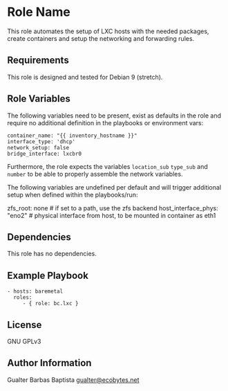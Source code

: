 Role Name
=========

This role automates the setup of LXC hosts with the needed packages, create containers and setup the networking and forwarding rules.

Requirements
------------

This role is designed and tested for Debian 9 (stretch).

Role Variables
--------------

The following variables need to be present, exist as defaults in the role and require no additional definition in the playbooks or environment vars:

```
container_name: "{{ inventory_hostname }}"
interface_type: 'dhcp'
network_setup: false
bridge_interface: lxcbr0
```

Furthermore, the role expects the variables ```location_sub``` ```type_sub``` and ```number``` to be able to properly assemble the network variables.

The following variables are undefined per default and will trigger additional setup when defined within the playbooks/run:

zfs_root: none                                    # if set to a path, use the zfs backend
host_interface_phys: "eno2"                       # physical interface from host, to be mounted in container as eth1



Dependencies
------------

This role has no dependencies.

Example Playbook
----------------

    - hosts: baremetal
      roles:
         - { role: bc.lxc }

License
-------

GNU GPLv3

Author Information
------------------

Gualter Barbas Baptista <gualter@ecobytes.net>
